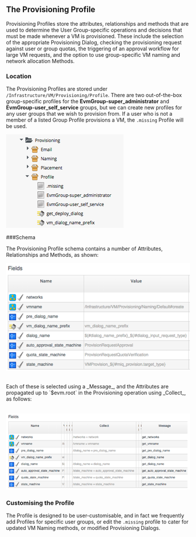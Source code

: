 ## The Provisioning Profile

Provisioning Profiles store the attributes, relationships and methods that are used to determine the User Group-specific operations and decisions that must be made whenever a VM is provisioned. These include the selection of the appropriate Provisioning Dialog, checking the provisioning request against user or group quotas, the triggering of an approval workflow for large VM requests, and the option to use group-specific VM naming and network allocation Methods.

### Location

The Provisioning Profiles are stored under `/Infrastructure/VM/Provisioning/Profile`. There are two out-of-the-box group-specific profiles for the **EvmGroup-super\_administrator** and **EvmGroup-user\_self\_service** groups, but we can create new profiles for any user groups that we wish to provision from. If a user who is not a member of a listed Group Profile provisions a VM, the `.missing` Profile will be used.

![screenshot](images/screenshot4.png)

###Schema

The Provisioning Profile schema contains a number of Attributes, Relationships and Methods, as shown:
<br>

![screenshot](images/screenshot1.png?)

<br>
Each of these is selected using a _Message_, and the Attributes are propagated up to `$evm.root` in the Provisioning operation using _Collect_, as follows:
<br> <br>

![screenshot](images/screenshot5.png)

### Customising the Profile

The Profile is designed to be user-customisable, and in fact we frequently add Profiles for specific user groups, or edit the `.missing` profile to cater for updated VM Naming methods, or modified Provisioning Dialogs.

